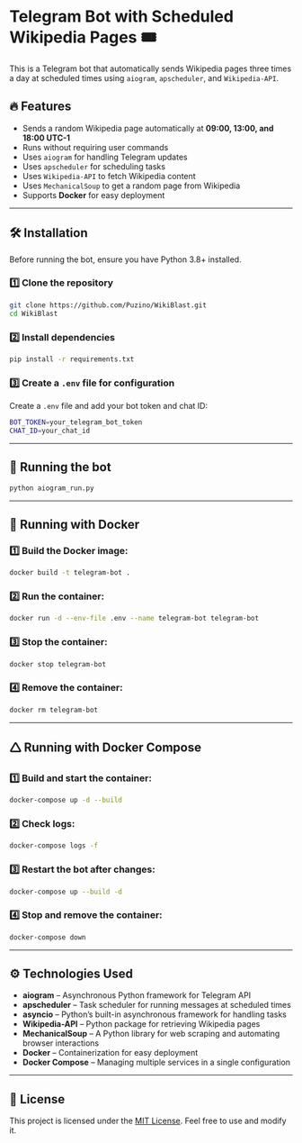 # Telegram Bot with Scheduled Wikipedia Pages 🎟️

This is a Telegram bot that automatically sends Wikipedia pages three times a day at scheduled times using `aiogram`, `apscheduler`, and `Wikipedia-API`.

## 🔥 Features

- Sends a random Wikipedia page automatically at **09:00, 13:00, and 18:00 UTC-1**
- Runs without requiring user commands
- Uses `aiogram` for handling Telegram updates
- Uses `apscheduler` for scheduling tasks
- Uses `Wikipedia-API` to fetch Wikipedia content
- Uses `MechanicalSoup` to get a random page from Wikipedia
- Supports **Docker** for easy deployment

---

## 🛠️ Installation

Before running the bot, ensure you have Python 3.8+ installed.

### 1️⃣ Clone the repository
```bash
git clone https://github.com/Puzino/WikiBlast.git
cd WikiBlast
```

### 2️⃣ Install dependencies
```bash
pip install -r requirements.txt
```

### 3️⃣ Create a `.env` file for configuration
Create a `.env` file and add your bot token and chat ID:

```bash
BOT_TOKEN=your_telegram_bot_token
CHAT_ID=your_chat_id
```

---

## 🚀 Running the bot
```bash
python aiogram_run.py
```

---

## 🐙 Running with Docker

### 1️⃣ Build the Docker image:
```bash
docker build -t telegram-bot .
```

### 2️⃣ Run the container:
```bash
docker run -d --env-file .env --name telegram-bot telegram-bot
```

### 3️⃣ Stop the container:
```bash
docker stop telegram-bot
```

### 4️⃣ Remove the container:
```bash
docker rm telegram-bot
```

---

## 🛆 Running with Docker Compose

### 1️⃣ Build and start the container:
```bash
docker-compose up -d --build
```

### 2️⃣ Check logs:
```bash
docker-compose logs -f
```

### 3️⃣ Restart the bot after changes:
```bash
docker-compose up --build -d
```

### 4️⃣ Stop and remove the container:
```bash
docker-compose down
```

---

## ⚙️ Technologies Used

- **aiogram** – Asynchronous Python framework for Telegram API
- **apscheduler** – Task scheduler for running messages at scheduled times
- **asyncio** – Python’s built-in asynchronous framework for handling tasks
- **Wikipedia-API** – Python package for retrieving Wikipedia pages
- **MechanicalSoup** – A Python library for web scraping and automating browser interactions
- **Docker** – Containerization for easy deployment
- **Docker Compose** – Managing multiple services in a single configuration

---

## 🐝 License

This project is licensed under the [MIT License](LICENSE). Feel free to use and modify it.

